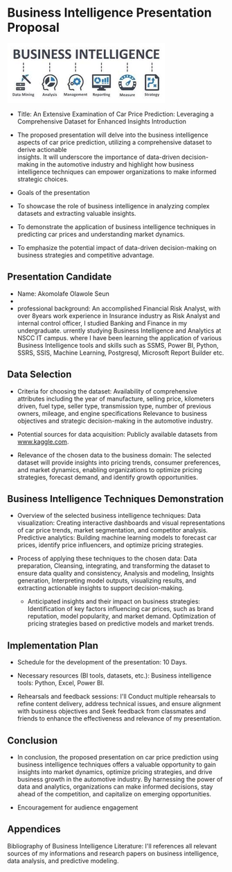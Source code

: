 # Business Intelligence Presentation Proposal
![my image](https://github.com/Benakone/Capstone_Class_2024/blob/main/Images/download.jpg?raw=true)

- Title: An Extensive Examination of Car Price Prediction: Leveraging a Comprehensive Dataset for Enhanced Insights
Introduction
- The proposed presentation will delve into the business intelligence aspects of car price prediction, utilizing a comprehensive dataset to derive actionable   
  insights. It will underscore the importance of data-driven decision-making in the automotive industry and highlight how business intelligence techniques can 
  empower organizations to make informed strategic choices.
  
- Goals of the presentation
- To showcase the role of business intelligence in analyzing complex datasets and extracting valuable insights.
- To demonstrate the application of business intelligence techniques in predicting car prices and understanding market dynamics.
- To emphasize the potential impact of data-driven decision-making on business strategies and competitive advantage.

## Presentation Candidate
- Name: Akomolafe Olawole Seun
- 
- professional background: An accomplished Financial Risk Analyst, with over 8years work experience in Insurance industry as Risk Analyst  and internal control 
  officer, I studied Banking and Finance in my undergraduate.  urrently studying Business Intelligence and Analytics at NSCC IT campus. where I have been learning 
  the application of various Business Intelligence tools and skills such as SSMS, Power BI, Python, SSRS, SSIS, Machine Learning, Postgresql, Microsoft Report 
  Builder etc.

## Data Selection
- Criteria for choosing the dataset: Availability of comprehensive attributes including the year of manufacture, selling price, kilometers driven, fuel type, 
  seller type, transmission type, number of previous owners, mileage, and engine specifications Relevance to business objectives and strategic decision-making in 
  the automotive industry.
- Potential sources for data acquisition: Publicly available datasets from www.kaggle.com.
  
- Relevance of the chosen data to the business domain: The selected dataset will provide insights into pricing trends, consumer preferences, and market dynamics, 
  enabling organizations to optimize pricing strategies, forecast demand, and identify growth opportunities.

## Business Intelligence Techniques Demonstration
- Overview of the selected business intelligence techniques: 
  Data visualization: Creating interactive dashboards and visual representations of car price trends, market segmentation, and competitor analysis.
  Predictive analytics: Building machine learning models to forecast car prices, identify price influencers, and optimize pricing strategies.

- Process of applying these techniques to the chosen data: Data preparation, Cleansing, integrating, and transforming the dataset to ensure data quality and 
  consistency, Analysis and modeling, Insights generation, Interpreting model outputs, visualizing results, and extracting actionable insights to support
  decision-making.

  - Anticipated insights and their impact on business strategies: Identification of key factors influencing car prices, such as brand reputation, model 
    popularity, and market demand. Optimization of pricing strategies based on predictive models and market trends.


## Implementation Plan
- Schedule for the development of the presentation: 10 Days.
  
- Necessary resources (BI tools, datasets, etc.): Business intelligence tools: Python, Excel, Power BI.
  
- Rehearsals and feedback sessions: I'll Conduct multiple rehearsals to refine content delivery, address technical issues, and ensure alignment with business 
  objectives and Seek feedback from classmates and friends to enhance the effectiveness and relevance of my presentation.


## Conclusion

- In conclusion, the proposed presentation on car price prediction using business intelligence techniques offers a valuable opportunity to gain insights into 
  market dynamics, optimize pricing strategies, and drive business growth in the automotive industry. By harnessing the power of data and analytics, organizations 
  can make informed decisions, stay ahead of the competition, and capitalize on emerging opportunities.
  
- Encouragement for audience engagement

## Appendices
Bibliography of Business Intelligence Literature:
I'll references all relevant sources of my informations and research papers on business intelligence, data analysis, and predictive modeling.
